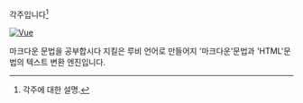 각주입니다[^id]
[^id]: 각주에 대한 설명.

[![Vue](kubernetes/img/til.JPG)](https://github.com/jun108059/til)

마크다운 문법을 공부합시다
지킬은 루비 언어로 만들어지 '마크다운'문법과 'HTML'문법의 텍스트 변환 엔진입니다.
